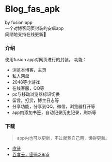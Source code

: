 # Blog_fas_apk
by fusion app  
一个对博客网页封装的安卓app  
简陋地支持在线更新🌝

### 介绍
使用fusion app对网页进行的封装。
功能：
* 浏览本博客，主页
* 私人网盘
* 2048等小游戏
* 在线客服，QQ等
* pc与移动浏览器标识切换
* 留言，打赏，博主日志等
* 分享功能，分享到QQ，微信，浏览器打开等
* app内添加书签，自动记录历史记录，刷新等


### 下载
> app内也可以更新，不过就我自己用，懒得更新。

* [直链](http://ss.uixsj.cn/bczc_2.2.5_beta.apk)
* [百度云，密码:29p5](https://pan.baidu.com/s/19iyxHQ6kQjj3eJ0fS3ZDXw)
